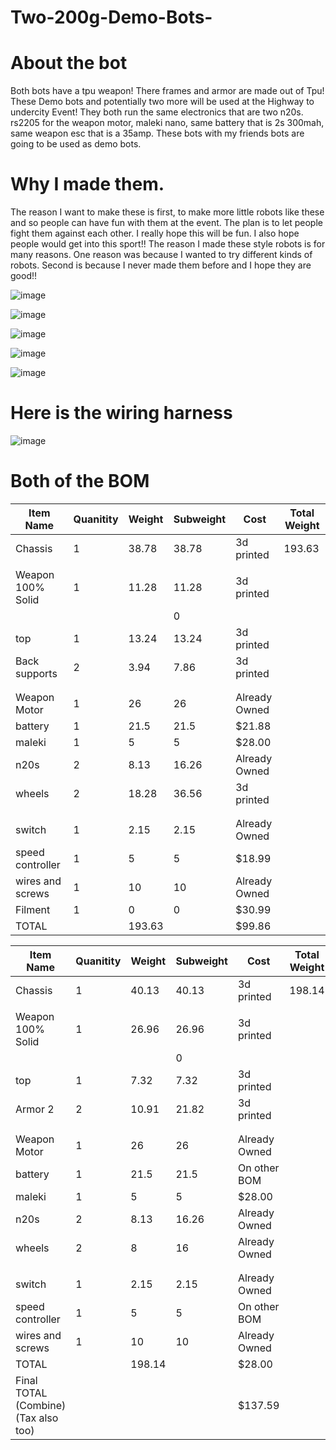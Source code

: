 # Two-200g-Demo-Bots-

# About the bot
Both bots have a tpu weapon! There frames and armor are made out of Tpu! These Demo bots and potentially two more will be used at the Highway to undercity Event! They both run the same electronics that are two n20s. rs2205 for the weapon motor, maleki nano, same battery that is 2s 300mah, same weapon esc that is a 35amp. These bots with my friends bots are going to be used as demo bots. 

# Why I made them. 

The reason I want to make these is first, to make more little robots like these and so people can have fun with them at the event. The plan is to let people fight them against each other. I really hope this will be fun. I also hope people would get into this sport!! The reason I made these style robots is for many reasons. One reason was because I wanted to try different kinds of robots. Second is because I never made them before and I hope they are good!!

![image](https://github.com/user-attachments/assets/8ab25bb2-14d0-4ed0-af25-2ce1b275ff99)

![image](https://github.com/user-attachments/assets/46b9f810-5ca0-4d27-8dea-fd20a6e3e444)

![image](https://github.com/user-attachments/assets/db1b827e-2e32-4cdb-9de8-9c05bdd2273a)

![image](https://github.com/user-attachments/assets/99e17937-03f1-469b-a999-4def3f7626f5)


![image](https://github.com/user-attachments/assets/af6a5113-beb6-45ba-8d56-8c13ae2f29d4)

# Here is the wiring harness

![image](https://github.com/user-attachments/assets/a15e45fe-831b-4b3b-a7c1-0c8d98f7a8cd)
# Both of the BOM
| Item Name         | Quanitity | Weight | Subweight | Cost          | Total Weight |
|-------------------|-----------|--------|-----------|---------------|--------------|
| Chassis           | 1         | 38.78  | 38.78     | 3d printed    | 193.63       |
|                   |           |        |           |               |              |
| Weapon 100% Solid | 1         | 11.28  | 11.28     | 3d printed    |              |
|                   |           |        | 0         |               |              |
| top               | 1         | 13.24  | 13.24     | 3d printed    |              |
| Back supports     | 2         | 3.94   | 7.86      | 3d printed    |              |
|                   |           |        |           |               |              |
|                   |           |        |           |               |              |
| Weapon Motor      | 1         | 26     | 26        | Already Owned |              |
| battery           | 1         | 21.5   | 21.5      | $21.88       |              |
| maleki            | 1         | 5      | 5         | $28.00       |              |
| n20s              | 2         | 8.13   | 16.26     | Already Owned |              |
| wheels            | 2         | 18.28  | 36.56     | 3d printed    |              |
|                   |           |        |           |               |              |
|                   |           |        |           |               |              |
| switch            | 1         | 2.15   | 2.15      | Already Owned |              |
| speed controller  | 1         | 5      | 5         | $18.99       |              |
| wires and screws  | 1         | 10     | 10        | Already Owned |              |
| Filment           | 1         | 0      | 0         | $30.99       |              |
| TOTAL             |           | 193.63 |           |\$99.86       |              |






| Item Name                            | Quanitity | Weight | Subweight | Cost          | Total Weight |
|--------------------------------------|-----------|--------|-----------|---------------|--------------|
| Chassis                              | 1         | 40.13  | 40.13     | 3d printed    | 198.14       |
|                                      |           |        |           |               |              |
| Weapon 100% Solid                    | 1         | 26.96  | 26.96     | 3d printed    |              |
|                                      |           |        | 0         |               |              |
| top                                  | 1         | 7.32   | 7.32      | 3d printed    |              |
| Armor 2                              | 2         | 10.91  | 21.82     | 3d printed    |              |
|                                      |           |        |           |               |              |
|                                      |           |        |           |               |              |
| Weapon Motor                         | 1         | 26     | 26        | Already Owned |              |
| battery                              | 1         | 21.5   | 21.5      | On other BOM  |              |
| maleki                               | 1         | 5      | 5         | $28.00       |              |
| n20s                                 | 2         | 8.13   | 16.26     | Already Owned |              |
| wheels                               | 2         | 8      | 16        | Already Owned |              |
|                                      |           |        |           |               |              |
|                                      |           |        |           |               |              |
| switch                               | 1         | 2.15   | 2.15      | Already Owned |              |
| speed controller                     | 1         | 5      | 5         | On other BOM  |              |
| wires and screws                     | 1         | 10     | 10        | Already Owned |              |
| TOTAL                                |           | 198.14 |           | \$28.00       |              |
| Final TOTAL (Combine) (Tax also too) |           |        |           | \$137.59      |              |


